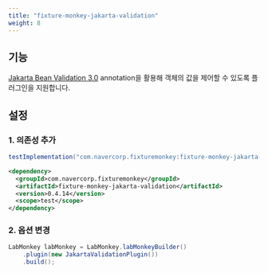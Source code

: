 ```yaml
---
title: "fixture-monkey-jakarta-validation"
weight: 8
---
```


## 기능
[Jakarta Bean Validation 3.0](https://jakarta.ee/specifications/bean-validation/3.0/jakarta-bean-validation-spec-3.0.html) annotation을 활용해 객체의 값을 제어할 수 있도록 플러그인을 지원합니다.

## 설정
### 1. 의존성 추가
```groovy
testImplementation("com.navercorp.fixturemonkey:fixture-monkey-jakarta-validation:0.4.14")
```

```xml
<dependency>
  <groupId>com.navercorp.fixturemonkey</groupId>
  <artifactId>fixture-monkey-jakarta-validation</artifactId>
  <version>0.4.14</version>
  <scope>test</scope>
</dependency>
```

### 2. 옵션 변경
```java
LabMonkey labMonkey = LabMonkey.labMonkeyBuilder()
    .plugin(new JakartaValidationPlugin())
    .build();
```
